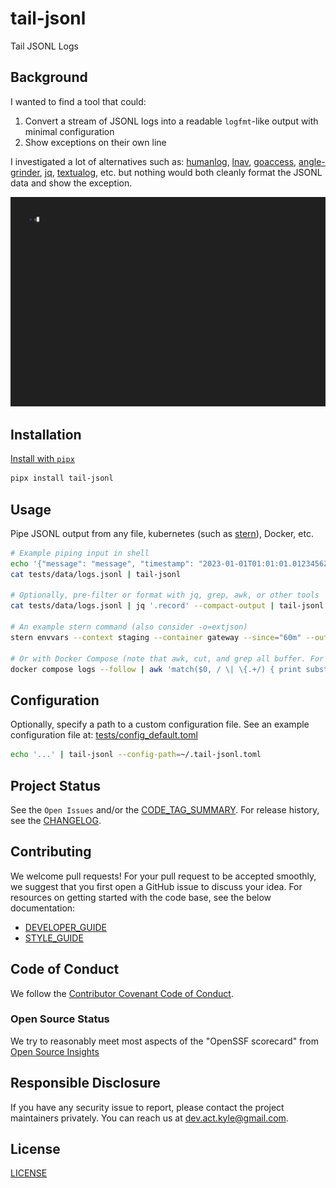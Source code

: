 # tail-jsonl

Tail JSONL Logs

## Background

I wanted to find a tool that could:

1. Convert a stream of JSONL logs into a readable `logfmt`-like output with minimal configuration
1. Show exceptions on their own line

I investigated a lot of alternatives such as: [humanlog](https://github.com/humanlogio/humanlog), [lnav](https://docs.lnav.org/en/latest/formats.html#), [goaccess](https://goaccess.io/get-started), [angle-grinder](https://github.com/rcoh/angle-grinder#rendering), [jq](https://github.com/stedolan/jq), [textualog](https://github.com/rhuygen/textualog), etc. but nothing would both cleanly format the JSONL data and show the exception.

![.github/assets/demo.gif](https://raw.githubusercontent.com/KyleKing/tail-jsonl/main/.github/assets/demo.gif)

## Installation

[Install with `pipx`](https://pypi.org/project/pipx/)

```sh
pipx install tail-jsonl
```

## Usage

Pipe JSONL output from any file, kubernetes (such as [stern](https://github.com/stern/stern)), Docker, etc.

```sh
# Example piping input in shell
echo '{"message": "message", "timestamp": "2023-01-01T01:01:01.0123456Z", "level": "debug", "data": true, "more-data": [null, true, -123.123]}' | tail-jsonl
cat tests/data/logs.jsonl | tail-jsonl

# Optionally, pre-filter or format with jq, grep, awk, or other tools
cat tests/data/logs.jsonl | jq '.record' --compact-output | tail-jsonl

# An example stern command (also consider -o=extjson)
stern envvars --context staging --container gateway --since="60m" --output raw | tail-jsonl

# Or with Docker Compose (note that awk, cut, and grep all buffer. For awk, add '; system("")')
docker compose logs --follow | awk 'match($0, / \| \{.+/) { print substr($0, RSTART+3, RLENGTH); system("") }' | tail-jsonl
```

## Configuration

Optionally, specify a path to a custom configuration file. See an example configuration file at: [tests/config_default.toml](https://github.com/KyleKing/tail-jsonl/blob/main/tests/config_default.toml)

```sh
echo '...' | tail-jsonl --config-path=~/.tail-jsonl.toml
```

## Project Status

See the `Open Issues` and/or the [CODE_TAG_SUMMARY]. For release history, see the [CHANGELOG].

## Contributing

We welcome pull requests! For your pull request to be accepted smoothly, we suggest that you first open a GitHub issue to discuss your idea. For resources on getting started with the code base, see the below documentation:

- [DEVELOPER_GUIDE]
- [STYLE_GUIDE]

## Code of Conduct

We follow the [Contributor Covenant Code of Conduct][contributor-covenant].

### Open Source Status

We try to reasonably meet most aspects of the "OpenSSF scorecard" from [Open Source Insights](https://deps.dev/pypi/tail_jsonl)

## Responsible Disclosure

If you have any security issue to report, please contact the project maintainers privately. You can reach us at [dev.act.kyle@gmail.com](mailto:dev.act.kyle@gmail.com).

## License

[LICENSE]

[changelog]: ./docs/CHANGELOG.md
[code_tag_summary]: ./docs/CODE_TAG_SUMMARY.md
[contributor-covenant]: https://www.contributor-covenant.org
[developer_guide]: ./docs/DEVELOPER_GUIDE.md
[license]: https://github.com/kyleking/tail-jsonl/LICENSE
[style_guide]: ./docs/STYLE_GUIDE.md
